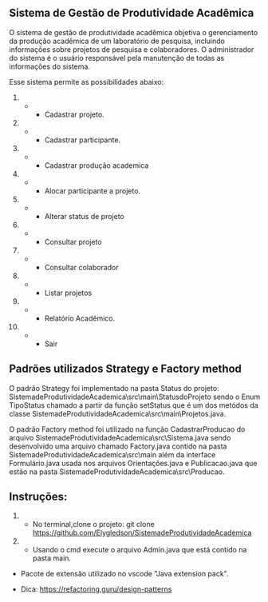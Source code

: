 ## Sistema de Gestão de Produtividade Acadêmica

O sistema de gestão de produtividade acadêmica objetiva o gerenciamento da produção
acadêmica de um laboratório de pesquisa, incluindo informações sobre projetos de pesquisa e
colaboradores. O administrador do sistema é o usuário responsável pela manutenção de todas
as informações do sistema. 

Esse sistema permite as possibilidades abaixo:

1.  * - Cadastrar projeto.
2.  * - Cadastrar participante.
3.  * - Cadastrar produção academica
4.  * - Alocar participante a projeto.
5.  * - Alterar status de projeto
6.  * - Consultar projeto
7.  * - Consultar colaborador
8.  * - Listar projetos
9.  * - Relatório Acadêmico.
10. * - Sair

## Padrões utilizados Strategy e Factory method

O padrão Strategy foi implementado na pasta Status do projeto:
SistemadeProdutividadeAcademica\src\main\StatusdoProjeto sendo o Enum TipoStatus chamado  a
partir da função setStatus que é um dos metódos da classe SistemadeProdutividadeAcademica\src\main\Projetos.java.

O padrão Factory method foi utilizado na função  CadastrarProducao do arquivo SistemadeProdutividadeAcademica\src\Sistema.java 
sendo desenvolvido uma arquivo chamado Factory.java contido na pasta SistemadeProdutividadeAcademica\src\main além da interface
Formulário.java usada nos arquivos Orientações.java e Publicacao.java que estão na pasta SistemadeProdutividadeAcademica\src\Producao.

## Instruções:

1. * No terminal,clone o projeto: git clone https://github.com/Elygledson/SistemadeProdutividadeAcademica
2. * Usando o cmd execute o arquivo Admin.java que está contido na pasta main.

* Pacote de extensão utilizado no vscode "Java extension pack".

* Dica: https://refactoring.guru/design-patterns
